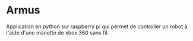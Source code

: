 # Armus

Application en python sur raspberry pi qui permet de controller un robot à l'aide d'une manette de xbox 360 sans fil.
